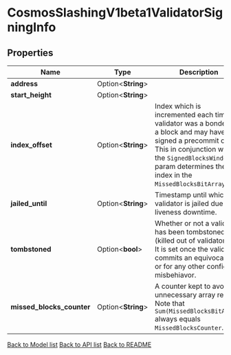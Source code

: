 # CosmosSlashingV1beta1ValidatorSigningInfo

## Properties

Name | Type | Description | Notes
------------ | ------------- | ------------- | -------------
**address** | Option<**String**> |  | [optional]
**start_height** | Option<**String**> |  | [optional]
**index_offset** | Option<**String**> | Index which is incremented each time the validator was a bonded in a block and may have signed a precommit or not. This in conjunction with the `SignedBlocksWindow` param determines the index in the `MissedBlocksBitArray`. | [optional]
**jailed_until** | Option<**String**> | Timestamp until which the validator is jailed due to liveness downtime. | [optional]
**tombstoned** | Option<**bool**> | Whether or not a validator has been tombstoned (killed out of validator set). It is set once the validator commits an equivocation or for any other configured misbehiavor. | [optional]
**missed_blocks_counter** | Option<**String**> | A counter kept to avoid unnecessary array reads. Note that `Sum(MissedBlocksBitArray)` always equals `MissedBlocksCounter`. | [optional]

[Back to Model list](../README.md#documentation-for-models) [Back to API list](../README.md#documentation-for-api-endpoints) [Back to README](../README.md)


